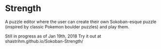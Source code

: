 # Strength
A puzzle editor where the user can create their own Sokoban-esque puzzle (inspired by classic Pokemon boulder puzzles) and play them.

Still in progress as of Jan 19th, 2018
Try it out at shastrihm.github.io/Sokoban-Strength/
